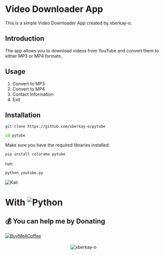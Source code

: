 # Video Downloader App

This is a simple Video Downloader App created by xberkay-o.

## Introduction

The app allows you to download videos from YouTube and convert them to either MP3 or MP4 formats.

## Usage

1. Convert to MP3
2. Convert to MP4
3. Contact Information
4. Exit

## Installation

```bash
git clone https://github.com/xberkay-o/pytube
```
```bash
cd pytube
```
Make sure you have the required libraries installed:
```bash
pip install colorama pytube
```
run:
```bash
python youtube.py
```

![Kali]()

# With ![Python](https://img.shields.io/badge/python-3670A0?style=for-the-badge&logo=python&logoColor=ffdd54)

  ## 💰 You can help me by Donating
  [![BuyMeACoffee](https://img.shields.io/badge/Buy%20Me%20a%20Coffee-ffdd00?style=for-the-badge&logo=buy-me-a-coffee&logoColor=black)](https://www.buymeacoffee.com/xberkay-o) 

####
<p align="center"> <img src="https://komarev.com/ghpvc/?username=xberkay-o&label=Profile%20views&color=0e75b6&style=flat" alt="xberkay-o" /> </p>
